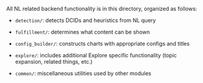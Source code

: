 All NL related backend functionality is in this directory, organized as follows:

* `detection/`: detects DCIDs and heuristics from NL query

* `fulfillment/`: determines what content can be shown

* `config_builder/`: constructs charts with appropriate configs and titles 

* `explore/`: includes additional Explore specific functionality (topic expansion, related things, etc.)

* `common/`: miscellaneous utilities used by other modules